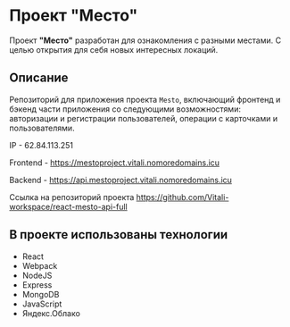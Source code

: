 # Проект "Место"

Проект **"Место"** разработан для ознакомления с разными местами. С целью открытия для себя новых интересных локаций.

## Описание
Репозиторий для приложения проекта `Mesto`, включающий фронтенд и бэкенд части приложения со следующими возможностями: авторизации и регистрации пользователей, операции с карточками и пользователями.


IP - 62.84.113.251

Frontend - https://mestoproject.vitali.nomoredomains.icu

Backend - https://api.mestoproject.vitali.nomoredomains.icu

Ссылка на репозиторий проекта https://github.com/Vitali-workspace/react-mesto-api-full

## В проекте использованы технологии
- React
- Webpack
- NodeJS
- Express
- MongoDB
- JavaScript
- Яндекс.Облако

